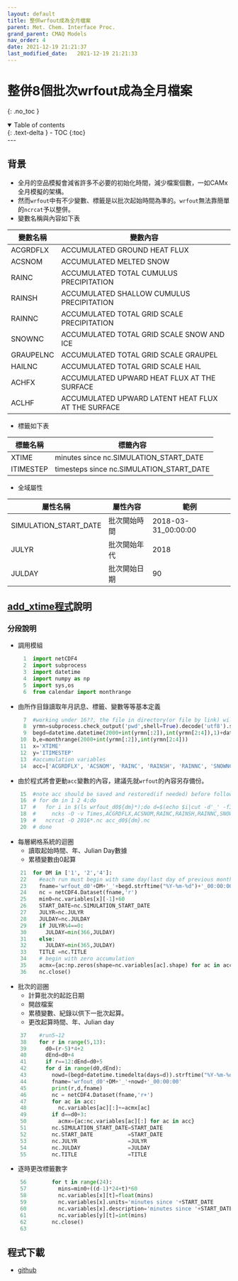 ```yaml
---
layout: default
title: 整併wrfout成為全月檔案
parent: Met. Chem. Interface Proc.
grand_parent: CMAQ Models
nav_order: 4
date: 2021-12-19 21:21:37
last_modified_date:   2021-12-19 21:21:33
---
```


# 整併8個批次wrfout成為全月檔案
{: .no_toc }

<details open markdown="block">
  <summary>
    Table of contents
  </summary>
  {: .text-delta }
- TOC
{:toc}
</details>
---


## 背景
- 全月的空品模擬會減省許多不必要的初始化時間，減少檔案個數，一如CAMx全月模擬的架構。
- 然而`wrfout`中有不少變數、標籤是以批次起始時間為準的。`wrfout`無法靠簡單的`ncrcat`予以整併。
- 變數名稱與內容如下表

|變數名稱|變數內容|
|----|----|
|ACGRDFLX| ACCUMULATED GROUND HEAT FLUX|
|ACSNOM| ACCUMULATED MELTED SNOW|
|RAINC| ACCUMULATED TOTAL CUMULUS PRECIPITATION|
|RAINSH| ACCUMULATED SHALLOW CUMULUS PRECIPITATION|
|RAINNC| ACCUMULATED TOTAL GRID SCALE PRECIPITATION|
|SNOWNC| ACCUMULATED TOTAL GRID SCALE SNOW AND ICE|
|GRAUPELNC| ACCUMULATED TOTAL GRID SCALE GRAUPEL|
|HAILNC| ACCUMULATED TOTAL GRID SCALE HAIL|
|ACHFX| ACCUMULATED UPWARD HEAT FLUX AT THE SURFACE|
|ACLHF| ACCUMULATED UPWARD LATENT HEAT FLUX AT THE SURFACE|

- 標籤如下表

|標籤名稱|標籤內容|
|----|----|
|XTIME|minutes since nc.SIMULATION_START_DATE|
|ITIMESTEP|timesteps since nc.SIMULATION_START_DATE|

- 全域屬性

|屬性名稱|屬性內容|範例|
|----|----|----|
|SIMULATION_START_DATE|批次開始時間|2018-03-31_00:00:00|
|JULYR|批次開始年代|2018|
|JULDAY|批次開始日期|90|


## [add_xtime程式](https://github.com/sinotec2/cmaq_relatives/blob/master/mcip/add_xtime.py)說明


### 分段說明
- 調用模組

```python
     1	import netCDF4
     2	import subprocess
     3	import datetime
     4	import numpy as np
     5	import sys,os
     6	from calendar import monthrange
```
- 由所作目錄讀取年月訊息、標籤、變數等等基本定義

```python     
     7	#working under 16??, the file in directory(or file by link) will be modified
     8	yrmn=subprocess.check_output('pwd',shell=True).decode('utf8').strip('\n').split('/')[-1]
     9	begd=datetime.datetime(2000+int(yrmn[:2]),int(yrmn[2:4]),1)+datetime.timedelta(days=-1)
    10	b,e=monthrange(2000+int(yrmn[:2]),int(yrmn[2:4]))
    11	x='XTIME'
    12	y='ITIMESTEP'
    13	#accumulation variables
    14	acc=['ACGRDFLX', 'ACSNOM', 'RAINC', 'RAINSH', 'RAINNC', 'SNOWNC', 'GRAUPELNC', 'HAILNC', 'ACHFX', 'ACLHF']
```
- 由於程式將會更動`acc`變數的內容，建議先就`wrfout`的內容另存備份。

```python     
    15	#note acc should be saved and restored(if needed) before following actions:
    16	# for dm in 1 2 4;do
    17	#   for i in $(ls wrfout_d0${dm}*);do d=$(echo $i|cut -d'_' -f3)
    18	#     ncks -O -v Times,ACGRDFLX,ACSNOM,RAINC,RAINSH,RAINNC,SNOWNC,GRAUPELNC,HAILNC,ACHFX,ACLHF $i $d.nc;done
    19	#   ncrcat -O 2016*.nc acc_d0${dm}.nc
    20	# done
```
- 每層網格系統的迴圈
  - 讀取起始時間、年、Julian Day數據
  - 累積變數由0起算

```python     
    21	for DM in ['1', '2','4']:
    22	  #each run must begin with same day(last day of previous month)
    23	  fname='wrfout_d0'+DM+'_'+begd.strftime("%Y-%m-%d")+'_00:00:00'
    24	  nc = netCDF4.Dataset(fname,'r')
    25	  min0=nc.variables[x][-1]+60
    26	  START_DATE=nc.SIMULATION_START_DATE
    27	  JULYR=nc.JULYR
    28	  JULDAY=nc.JULDAY
    29	  if JULYR%4==0:
    30	    JULDAY=min(366,JULDAY)
    31	  else:
    32	    JULDAY=min(365,JULDAY)
    33	  TITLE =nc.TITLE
    34	  # begin with zero accumulation
    35	  acmx={ac:np.zeros(shape=nc.variables[ac].shape) for ac in acc}
    36	  nc.close()
```
- 批次的迴圈
  - 計算批次的起訖日期
  - 開啟檔案
  - 累積變數、紀錄以供下一批次起算。
  - 更改起算時間、年、Julian day

```python     
    37	  #run5~12
    38	  for r in range(5,13):
    39	    d0=(r-5)*4+2
    40	    dEnd=d0+4
    41	    if r==12:dEnd=d0+5    
    42	    for d in range(d0,dEnd):
    43	      nowd=(begd+datetime.timedelta(days=d)).strftime("%Y-%m-%d")
    44	      fname='wrfout_d0'+DM+'_'+nowd+'_00:00:00'
    45	      print(r,d,fname)
    46	      nc = netCDF4.Dataset(fname,'r+')
    47	      for ac in acc:
    48	        nc.variables[ac][:]+=acmx[ac]
    49	      if d==d0+3:
    50	        acmx={ac:nc.variables[ac][:] for ac in acc}
    51	      nc.SIMULATION_START_DATE=START_DATE
    52	      nc.START_DATE           =START_DATE
    53	      nc.JULYR                =JULYR
    54	      nc.JULDAY               =JULDAY
    55	      nc.TITLE                =TITLE
```
- 逐時更改標籤數字

```python     
    56	      for t in range(24):
    57	        mins=min0+((d-1)*24+t)*60
    58	        nc.variables[x][t]=float(mins)
    59	        nc.variables[x].units='minutes since '+START_DATE
    60	        nc.variables[x].description='minutes since '+START_DATE
    61	        nc.variables[y][t]=int(mins)
    62	      nc.close()
    63	
```

## 程式下載
- [github](https://github.com/sinotec2/cmaq_relatives/blob/master/mcip/add_xtime.py)
